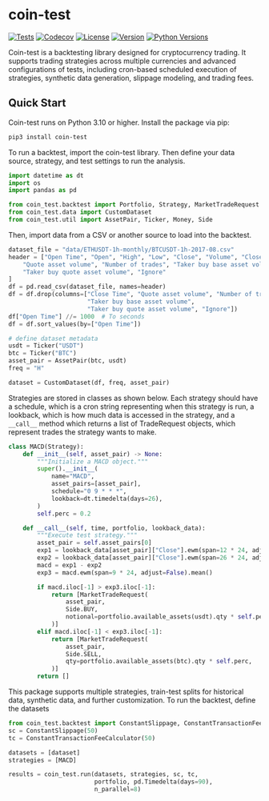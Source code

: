 # coin-test

[![Tests](https://github.com/coin-test/coin-test/workflows/Tests/badge.svg)](https://github.com/coin-test/coin-test/actions?workflow=Tests)
[![Codecov](https://codecov.io/gh/coin-test/coin-test/branch/main/graph/badge.svg)](https://codecov.io/gh/coin-test/coin-test)
[![License](https://img.shields.io/pypi/l/coin-test)](https://pypi.org/project/coin-test/)
[![Version](https://img.shields.io/pypi/v/coin-test)](https://pypi.org/project/coin-test/)
[![Python Versions](https://img.shields.io/pypi/pyversions/coin-test)](https://pypi.org/project/coin-test/)

Coin-test is a backtesting library designed for cryptocurrency trading. It supports trading strategies across multiple currencies and advanced configurations of tests, including cron-based scheduled execution of strategies, synthetic data generation, slippage modeling, and trading fees.

## Quick Start

Coin-test runs on Python 3.10 or higher. Install the package via pip:

```sh
pip3 install coin-test
```

To run a backtest, import the coin-test library. Then define your data source, strategy, and test settings to run the analysis.

```python
import datetime as dt
import os
import pandas as pd

from coin_test.backtest import Portfolio, Strategy, MarketTradeRequest
from coin_test.data import CustomDataset
from coin_test.util import AssetPair, Ticker, Money, Side
```
Then, import data from a CSV or another source to load
into the backtest.
```python
dataset_file = "data/ETHUSDT-1h-monthly/BTCUSDT-1h-2017-08.csv"
header = ["Open Time", "Open", "High", "Low", "Close", "Volume", "Close Time",
    "Quote asset volume", "Number of trades", "Taker buy base asset volume",
    "Taker buy quote asset volume", "Ignore"
]
df = pd.read_csv(dataset_file, names=header)
df = df.drop(columns=["Close Time", "Quote asset volume", "Number of trades",
                      "Taker buy base asset volume",
                      "Taker buy quote asset volume", "Ignore"])
df["Open Time"] //= 1000  # To seconds
df = df.sort_values(by=["Open Time"])

# define dataset metadata
usdt = Ticker("USDT")
btc = Ticker("BTC")
asset_pair = AssetPair(btc, usdt)
freq = "H"

dataset = CustomDataset(df, freq, asset_pair)
```

Strategies are stored in classes as shown below. Each strategy
should have a schedule, which is a cron string representing
when this strategy is run, a lookback, which is how much
data is accessed in the strategy, and a `__call__` method
which returns a list of TradeRequest objects, which represent
trades the strategy wants to make.

```python
class MACD(Strategy):
    def __init__(self, asset_pair) -> None:
        """Initialize a MACD object."""
        super().__init__(
            name="MACD",
            asset_pairs=[asset_pair],
            schedule="0 9 * * *",
            lookback=dt.timedelta(days=26),
        )
        self.perc = 0.2

    def __call__(self, time, portfolio, lookback_data):
        """Execute test strategy."""
        asset_pair = self.asset_pairs[0]
        exp1 = lookback_data[asset_pair]["Close"].ewm(span=12 * 24, adjust=False).mean()
        exp2 = lookback_data[asset_pair]["Close"].ewm(span=26 * 24, adjust=False).mean()
        macd = exp1 - exp2
        exp3 = macd.ewm(span=9 * 24, adjust=False).mean()

        if macd.iloc[-1] > exp3.iloc[-1]:
            return [MarketTradeRequest(
                asset_pair,
                Side.BUY,
                notional=portfolio.available_assets(usdt).qty * self.perc,
            )]
        elif macd.iloc[-1] < exp3.iloc[-1]:
            return [MarketTradeRequest(
                asset_pair,
                Side.SELL,
                qty=portfolio.available_assets(btc).qty * self.perc,
            )]
        return []
```

This package supports multiple strategies, train-test splits
for historical data, synthetic data, and further customization.
To run the backtest, define the datasets

```python
from coin_test.backtest import ConstantSlippage, ConstantTransactionFeeCalculator
sc = ConstantSlippage(50)
tc = ConstantTransactionFeeCalculator(50)

datasets = [dataset]
strategies = [MACD]

results = coin_test.run(datasets, strategies, sc, tc,
                        portfolio, pd.Timedelta(days=90),
                        n_parallel=8)
```
